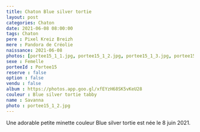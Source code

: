 ```yaml
---
title: Chaton Blue silver tortie
layout: post
categories: Chaton
date: 2021-06-08 08:00:00
tags: Chaton
pere : Pixel Kreiz Breizh
mere : Pandora de Créolie
naissance: 2021-06-08
photos: [portee15_1_1.jpg, portee15_1_2.jpg, portee15_1_3.jpg, portee15_1_4.jpg, portee15_1_5.jpg, portee15_1_6.jpg ]
sexe : Femelle
porteeId : Portee15
reserve : false
option : false
vendu : false
album : https://photos.app.goo.gl/xfEYzH68SK5vKeU28
couleur : Blue silver tortie tabby
name : Savanna
photo : portee15_1_2.jpg
---
```


Une adorable petite minette couleur Blue silver tortie est née le 8 juin 2021.
